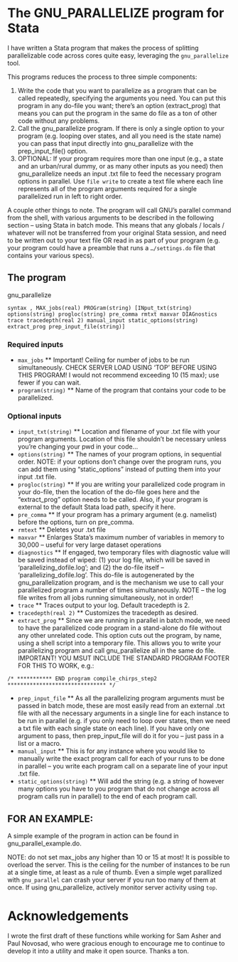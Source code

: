 # The GNU_PARALLELIZE program for Stata

I have written a Stata program that makes the process of splitting parallelizable code across cores quite easy, leveraging the `gnu_parallelize` tool. 

This programs reduces the process to three simple components:
1. Write the code that you want to parallelize as a program that can be called repeatedly, specifying the arguments you need. You can put this program in any do-file you want; there’s an option (extract_prog) that means you can put the program in the same do file as a ton of other code without any problems.
2. Call the gnu_parallelize program. If there is only a single option to your program (e.g. looping over states, and all you need is the state name) you can pass that input directly into gnu_parallelize with the prep_input_file() option.
3. OPTIONAL: If your program requires more than one input (e.g., a state and an urban/rural dummy, or as many other inputs as you need) then gnu_parallelize needs an input .txt file to feed the necessary program options in parallel. Use `file write` to create a text file where each line represents all of the program arguments required for a single parallelized run in left to right order.

A couple other things to note. The program will call GNU’s parallel
command from the shell, with various arguments to be described in the
following section – using Stata in batch mode. This means that any
globals / locals / whatever will not be transferred from your original
Stata session, and need to be written out to your text file OR read
in as part of your program (e.g. your program could have a preamble
that runs a `…/settings.do` file that contains your various specs).


## The program

gnu_parallelize

```syntax , MAX_jobs(real) PROGram(string) [INput_txt(string) options(string) progloc(string) pre_comma rmtxt maxvar DIAGnostics trace tracedepth(real 2) manual_input static_options(string) extract_prog prep_input_file(string)]```

### Required inputs
* `max_jobs`
** Important! Ceiling for number of jobs to be run simultaneously. CHECK SERVER LOAD USING ‘TOP’ BEFORE USING THIS PROGRAM! I would not recommend exceeding 10 (15 max); use fewer if you can wait.
* `program(string)`
** Name of the program that contains your code to be parallelized.

### Optional inputs
* `input_txt(string)`
** Location and filename of your .txt file with your program arguments. Location of this file shouldn’t be necessary unless you’re changing your pwd in your code…
* `options(string)`
** The names of your program options, in sequential order. NOTE: if your options don’t change over the program runs, you can add them using “static_options” instead of putting them into your input .txt file.
* `progloc(string)`
** If you are writing your parallelized code program in your do-file, then the location of the do-file goes here and the “extract_prog” option needs to be called. Also, if your program is external to the default Stata load path, specify it here. 
* `pre_comma`
** If your program has a primary argument (e.g. namelist) before the options, turn on pre_comma.
* `rmtext`
** Deletes your .txt file
* `maxvar`
** Enlarges Stata’s maximum number of variables in memory to 30,000 – useful for very large dataset operations
* `diagnostics`
** If engaged, two temporary files with diagnostic value will be saved instead of wiped: (1) your log file, which will be saved in ‘parallelizing_dofile.log’; and (2) the do-file itself – ‘parallelizing_dofile.log’. This do-file is autogenerated by the gnu_parallelization program, and is the mechanism we use to call your parallelized program a number of times simultaneously. NOTE – the log file writes from all jobs running simultaneously, not in order! 
* `trace`
** Traces output to your log. Default tracedepth is 2.
* `tracedepth(real 2)`
** Customizes the tracedepth as desired.
* `extract_prog`
** Since we are running in parallel in batch mode, we need to have the parallelized code program in a stand-alone do file without any other unrelated code. This option cuts out the program, by name, using a shell script into a temporary file. This allows you to write your parallelizing program and call gnu_parallelize all in the same do file. IMPORTANT! YOU MSUT INCLUDE THE STANDARD PROGRAM FOOTER FOR THIS TO WORK, e.g.:

```/* *********** END program compile_chirps_step2 ******************************* */```

* `prep_input_file`
** As all the parallelizing program arguments must be passed in batch mode, these are most easily read from an external .txt file with all the necessary arguments in a single line for each instance to be run in parallel (e.g. if you only need to loop over states, then we need a txt file with each single state on each line). If you have only one argument to pass, then prep_input_file will do it for you – just pass in a list or a macro.
* `manual_input`
** This is for any instance where you would like to manually write the exact program call for each of your runs to be done in parallel – you write each program call on a separate line of your input .txt file.
* `static_options(string)`
** Will add the string (e.g. a string of however many options you have to you program that do not change across all program calls run in parallel) to the end of each program call. 


## FOR AN EXAMPLE:

A simple example of the program in action can be found in gnu_parallel_example.do. 

NOTE: do not set max_jobs any higher than 10 or 15 at most! It is
possible to overload the server. This is the ceiling for the number of
instances to be run at a single time, at least as a rule of
thumb. Even a simple wget parallized with `gnu_parallel` can crash
your server if you run too many of them at once. If using
gnu_parallelize, actively monitor server activity using `top`.


# Acknowledgements

I wrote the first draft of these functions while working for Sam Asher
and Paul Novosad, who were gracious enough to encourage me to continue
to develop it into a utility and make it open source. Thanks a ton.